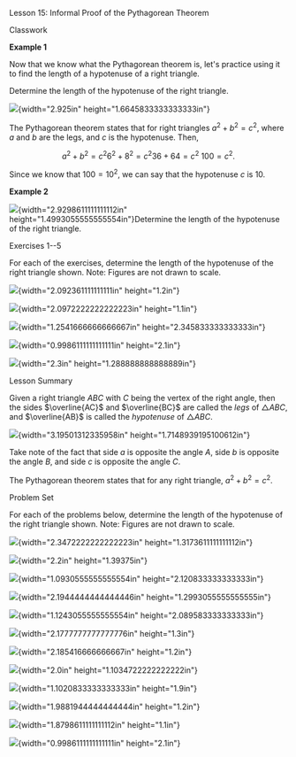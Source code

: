 Lesson 15: Informal Proof of the Pythagorean Theorem

Classwork

**Example 1**

Now that we know what the Pythagorean theorem is, let's practice using
it to find the length of a hypotenuse of a right triangle.

Determine the length of the hypotenuse of the right triangle.

![](.\grade8lessonsmd\media/media/image1.png){width="2.925in"
height="1.6645833333333333in"}

The Pythagorean theorem states that for right triangles
$a^{2} + b^{2} = c^{2}$, where $a$ and $b$ are the legs, and $c$ is the
hypotenuse. Then,

$${a^{2} + b^{2} = c^{2}
}{6^{2} + 8^{2} = c^{2}
}{36 + 64 = c^{2}
}{\ 100 = c^{2}.}$$

Since we know that $100 = 10^{2}$, we can say that the hypotenuse $c$ is
$10$.

**Example 2**

![](.\grade8lessonsmd\media/media/image2.png){width="2.9298611111111112in"
height="1.4993055555555554in"}Determine the length of the hypotenuse of
the right triangle.

Exercises 1--5

For each of the exercises, determine the length of the hypotenuse of the
right triangle shown. Note: Figures are not drawn to scale.

![](.\grade8lessonsmd\media/media/image3.png){width="2.092361111111111in"
height="1.2in"}

![](.\grade8lessonsmd\media/media/image4.png){width="2.0972222222222223in"
height="1.1in"}

$\mathbf{
}$

![](.\grade8lessonsmd\media/media/image5.png){width="1.2541666666666667in"
height="2.345833333333333in"}

![](.\grade8lessonsmd\media/media/image6.png){width="0.9986111111111111in"
height="2.1in"}

![](.\grade8lessonsmd\media/media/image7.png){width="2.3in"
height="1.288888888888889in"}

Lesson Summary

Given a right triangle $ABC$ with $C$ being the vertex of the right
angle, then the sides $\overline{AC}$ and $\overline{BC}$ are called the
*legs* of $\bigtriangleup ABC,$ and $\overline{AB}$ is called the
*hypotenuse* of $\bigtriangleup ABC$.

![](.\grade8lessonsmd\media/media/image80.png){width="3.19501312335958in"
height="1.7148939195100612in"}

Take note of the fact that side $a$ is opposite the angle $A$, side $b$
is opposite the angle $B$, and side $c$ is opposite the angle $C$.

The Pythagorean theorem states that for any right triangle,
$a^{2} + b^{2} = c^{2}.$

Problem Set

For each of the problems below, determine the length of the hypotenuse
of the right triangle shown. Note: Figures are not drawn to scale.

![](.\grade8lessonsmd\media/media/image9.png){width="2.3472222222222223in"
height="1.3173611111111112in"}

![](.\grade8lessonsmd\media/media/image10.png){width="2.2in"
height="1.39375in"}

![](.\grade8lessonsmd\media/media/image11.png){width="1.0930555555555554in"
height="2.120833333333333in"}

![](.\grade8lessonsmd\media/media/image12.png){width="2.1944444444444446in"
height="1.2993055555555555in"}

![](.\grade8lessonsmd\media/media/image13.png){width="1.1243055555555554in"
height="2.089583333333333in"}

![](.\grade8lessonsmd\media/media/image14.png){width="2.1777777777777776in"
height="1.3in"}

![](.\grade8lessonsmd\media/media/image15.png){width="2.185416666666667in"
height="1.2in"}

![](.\grade8lessonsmd\media/media/image16.png){width="2.0in"
height="1.1034722222222222in"}

![](.\grade8lessonsmd\media/media/image17.png){width="1.1020833333333333in"
height="1.9in"}

![](.\grade8lessonsmd\media/media/image18.png){width="1.9881944444444444in"
height="1.2in"}

![](.\grade8lessonsmd\media/media/image19.png){width="1.8798611111111112in"
height="1.1in"}

![](.\grade8lessonsmd\media/media/image20.png){width="0.9986111111111111in"
height="2.1in"}

